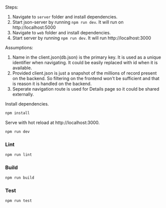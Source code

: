 Steps:
1. Navigate to `server` folder and install dependencies.
2. Start json-server by running `npm run dev`. It will run on http://localhost:5000
3. Navigate to `web` folder and install dependencies.
4. Start server by running `npm run dev`. It will run http://localhost:3000


Assumptions:
1. Name in the client.json(db.json) is the primary key. It is used as a unique identifier when navigating. It could be easily replaced with id when it is available.
2. Provided client.json is just a snapshot of the millions of record present on the backend. So filtering on the frontend won't be sufficient and that is reason it is handled on the backend. 
3. Seperate navigation route is used for Details page so it could be shared externally. 

Install dependencies.

```bash
npm install
```

Serve with hot reload at http://localhost:3000.

```bash
npm run dev
```

### Lint

```bash
npm run lint
```

### Build

```bash
npm run build
```

### Test

```bash
npm run test
```
